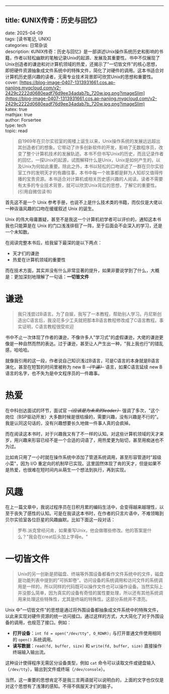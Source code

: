 ---

## title: 《UNIX传奇：历史与回忆》  
date: 2025-04-09  
tags: [读书笔记, UNIX]  
categories: 日常杂谈  
description: 《UNIX传奇：历史与回忆》是一部讲述Unix操作系统历史和影响的书籍，作者以轻松幽默的笔触记录Unix的起源、发展及其重要性。书中不仅展现了Unix创造者的谦逊和对计算机领域的热爱，还揭示了"一切皆文件"的核心思想，即把硬件资源抽象成文件系统中的特殊文件，简化了对硬件的调用。这本书适合对计算机历史感兴趣的读者，无需专业技术背景即可欣赏Unix的思想和重要性。  
cover: [https://blog-image-0407-1313931661.cos.ap-nanjing.myqcloud.com/v2-2429c2222d0680eadf76d9ee34adab7b_720w.jpg.png?imageSlim](https://blog-image-0407-1313931661.cos.ap-nanjing.myqcloud.com/v2-2429c2222d0680eadf76d9ee34adab7b_720w.jpg.png?imageSlim)  
katex: true  
mathjax: true  
author: Forsertee  
type: tech  
topic: read
> 自1969年在贝尔实验室的阁楼上诞生以来，Unix操作系统的发展远远超出其创造者们的想象。它带动了许多创新软件的开发，影响了无数程序员，改变了整个计算机技术的发展轨迹。本书不但书写Unix的历史，而且记录作者的回忆，一探Unix的起源，试图解释什么是Unix，Unix是如何产生的，以及Unix为何如此重要。除此之外，本书以轻松的口吻讲述了一群在贝尔实验室工作的发明天才的有趣往事，本书中每一个故事都是鲜为人知却又值得传播的宝贵资源。本书适合对计算机或相关历史感兴趣的人阅读。读者不需要有太多的专业技术背景，就可以欣赏Unix背后的思想，了解它的重要性。(引用自微信读书)
>

首先这不是一个 Unix 参考手册，也说不上是什么技术类的书籍，而仅仅是大佬以一种诙谐风趣的口吻在缓缓叙述 Unix 的诞生。

Unix 的伟大毋庸置疑，甚至不是我这一个计算机初学者可以评价的，通知这本书我也只能算是在 Unix 的门口浅浅徘徊了一阵，至于后面会不会深入的学习，还是一个未知数。

在阅读完整本书后，给我留下最深的是以下两点：

+ 天才们的谦逊
+ 热爱在计算机领域的重要性

而在技术方面，其实并没有什么非常显著的提升，如果非要说学到了什么，大概是：更加深刻地理解了一句话：**一切皆文件**



# 谦逊
> 我只浅尝过B语言。为了自娱，我写了一本教程，帮助别人学习。丹尼斯创造出C语言后，我没花多少工夫就把那本B语言教程修改成了C语言教程。事实证明，C语言教程很受欢迎
>

书中不止一次体现了作者的谦逊，不像许多人"学习式"的虚假谦逊，大佬的谦逊更像是一种自然而然的表达。过于谦逊，甚至让人产生出一种，"我上我也行"的错乱感，哈哈哈。

就像我引用的这一段，作者说自己知识浅过B语言，可是C语言的本身就是B语言演化，甚至在短暂的时间里被称为 new B ~~_（牛逼）_~~ 语言，如果C语言延续 new B 语言的名字，也不失为是中文程序员的一件趣事。

# 热爱
在中科创达面试的环节，面试官 ~~_（应该是为未来的leader）_~~ 强调了多次，"这个岗位（BSP驱动开发）大多数时候是很枯燥的，需要兴趣，没有兴趣是不行的"。我是认同这句话的，没有兴趣想要长久地做一件事人真的会疯掉。

而在阅读这本书时，对于兴趣我又有了不一样的认知。对这些计算机领域的天才来岁，用兴趣来形容已经不是一个合适的词语了，用热爱更为贴切，甚至用痴迷也不为过。

比如肯只用了一小时就在操作系统中添加了管道系统调用，甚至形容管道时"超级小菜"，因为 I/O 重定向的机制早已实现。这里固然体现了肯的天才，但是如果不是热爱，也很难在短时间内从萌生一个想法到执行，再到实现。

# 风趣
在上一篇文章中，我说过程序员在日积月累的编码生活中，会变得越来越理性，以至于丧失了感性的认知。可是在我读这本书时，在作者的只言片语中，不难领略到贝尔实验室各位巨星的风趣幽默。比如下面这一段对话：

> 罗布.派克曾经问肯，如果重写Unix，他会做哪些修改。他的答案是什么？"我会在creat后头加上字母e。"
>

# 一切皆文件
> Unix的另一创新是把磁盘、终端等外围设备都看作文件系统中的文件，磁盘是功能列表中提到的"可拆卸卷"。访问设备的系统调用和访问文件的系统调用是一样的，所以同样的代码既可以操作文件也可以操作设备。当然实际上并没那么简单，因为真实的设备有奇怪的属性要处理，所以还有其他系统调用来处理这些特殊性，尤其是终端的特殊性。这部分系统并不漂亮。
>

Unix 中"一切皆文件"的思想是通过将外围设备都抽象成文件系统中的特殊文件，以此来实现对硬件资源的统一访问接口。通过这样的方式，大大简化了对于外围设备的调用，也规范了接口。例如：

+ **打开设备**：`int fd = open("/dev/tty", O_RDWR);` 与打开普通文件使用相同的 `open()` 系统调用。
+ **读写数据**：`read(fd, buffer, size)` 和 `write(fd, buffer, size)` 直接操作终端输入输出流。

这种设计使得程序无需区分设备类型，例如 `cat` 命令可以读取文件或键盘输入（`/dev/tty`），输出到文件或终端（`/dev/console`）。

当然，这一重要的思想肯定不是我三言两语就可以说明白的，上面的文字也仅仅是对这个思想有了浅薄的感知。不得不佩服天才们的脑子。

